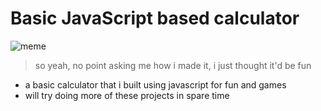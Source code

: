 # Basic JavaScript based calculator

![meme](https://static.demilked.com/wp-content/uploads/2021/08/612497595dc00-2-612344de79979__700.jpg)

> so yeah, no point asking me how i made it, i just thought it'd be fun

- a basic calculator that i built using javascript for fun and games
- will try doing more of these projects in spare time